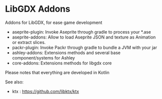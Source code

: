 # LibGDX Addons

Addons for LibGDX, for ease game development

- aseprite-plugin: Invoke Aseprite through gradle to process your *.ase
- aseprite-addons: Allow to load Aseprite JSON and texture as Animation or extract slices.
- packr-plugin: Invoke Packr through gradle to bundle a JVM with your jar
- ashley-addons: Extensions methods and several base component/systems for Ashley
- core-addons:  Extensions methods for libgdx core

Please notes that everything are developed in Kotlin

See also: 
- ktx : https://github.com/libktx/ktx